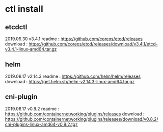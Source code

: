 # ctl install

## etcdctl

2019.09.30  v3.4.1
readme   : https://github.com/coreos/etcd/releases
download : https://github.com/coreos/etcd/releases/download/v3.4.1/etcd-v3.4.1-linux-amd64.tar.gz

## helm 

2019.08.17  v2.14.3
readme   : https://github.com/helm/helm/releases
download : https://get.helm.sh/helm-v2.14.3-linux-amd64.tar.gz

## cni-plugin

2019.08.17  v0.8.2
readme   : https://github.com/containernetworking/plugins/releases
download : https://github.com/containernetworking/plugins/releases/download/v0.8.2/cni-plugins-linux-amd64-v0.8.2.tgz